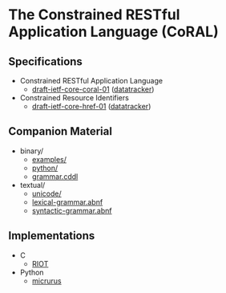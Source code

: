 # The Constrained RESTful Application Language (CoRAL)


## Specifications

* Constrained RESTful Application Language
    * [draft-ietf-core-coral-01](https://tools.ietf.org/html/draft-ietf-core-coral-01) ([datatracker](https://datatracker.ietf.org/doc/draft-ietf-core-coral/))
* Constrained Resource Identifiers
    * [draft-ietf-core-href-01](https://tools.ietf.org/html/draft-ietf-core-href-01) ([datatracker](https://datatracker.ietf.org/doc/draft-ietf-core-href/))


## Companion Material 

* binary/
    * [examples/](binary/examples/)
    * [python/](binary/python/)
    * [grammar.cddl](binary/grammar.cddl)
* textual/
    * [unicode/](textual/unicode/)
    * [lexical-grammar.abnf](textual/lexical-grammar.abnf)
    * [syntactic-grammar.abnf](textual/syntactic-grammar.abnf)


## Implementations

* C
    * [RIOT](https://github.com/leandrolanzieri/RIOT/tree/pr/sys-coral)
* Python
    * [micrurus](https://gitlab.com/chrysn/micrurus)

